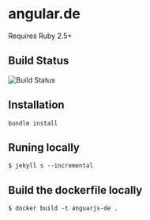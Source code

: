 # angular.de

Requires Ruby 2.5+

## Build Status
![Build Status](https://github.com/workshops-de/angular.de/workflows/Build%20Jekyll%20and%20Deploy%20to%20Firebase/badge.svg?branch=master)

## Installation

```
bundle install
```

## Runing locally

```
$ jekyll s --incremental
```

## Build the dockerfile locally

```
$ docker build -t anguarjs-de .
```
